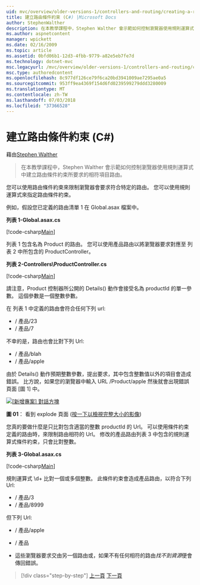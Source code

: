 ```yaml
---
uid: mvc/overview/older-versions-1/controllers-and-routing/creating-a-route-constraint-cs
title: 建立路由條件約束 (C#) |Microsoft Docs
author: StephenWalther
description: 在本教學課程中，Stephen Walther 會示範如何控制瀏覽器使用規則運算式中建立路由條件約束所要求的相符項目路由。
ms.author: aspnetcontent
manager: wpickett
ms.date: 02/16/2009
ms.topic: article
ms.assetid: 0bfd06b1-12d3-4fbb-9779-a82e5eb7fe7d
ms.technology: dotnet-mvc
msc.legacyurl: /mvc/overview/older-versions-1/controllers-and-routing/creating-a-route-constraint-cs
msc.type: authoredcontent
ms.openlocfilehash: 8c977df126ce79f6ca20bd3941009ae7295ae0a5
ms.sourcegitcommit: 953ff9ea4369f154d6fd0239599279ddd3280009
ms.translationtype: MT
ms.contentlocale: zh-TW
ms.lasthandoff: 07/03/2018
ms.locfileid: "37366528"
---
```

<a name="creating-a-route-constraint-c"></a>建立路由條件約束 (C#)
====================
藉由[Stephen Walther](https://github.com/StephenWalther)

> 在本教學課程中，Stephen Walther 會示範如何控制瀏覽器使用規則運算式中建立路由條件約束所要求的相符項目路由。


您可以使用路由條件約束來限制瀏覽器會要求符合特定的路由。 您可以使用規則運算式來指定路由條件約束。

例如，假設您已定義的路由清單 1 在 Global.asax 檔案中。

**列表 1-Global.asax.cs**

[!code-csharp[Main](creating-a-route-constraint-cs/samples/sample1.cs)]

列表 1 包含名為 Product 的路由。 您可以使用產品路由以將瀏覽器要求對應至 列表 2 中所包含的 ProductController。

**列表 2-Controllers\ProductController.cs**

[!code-csharp[Main](creating-a-route-constraint-cs/samples/sample2.cs)]

請注意，Product 控制器所公開的 Details() 動作會接受名為 productId 的單一參數。 這個參數是一個整數參數。

在 列表 1 中定義的路由會符合任何下列 url:

- / 產品/23
- / 產品/7

不幸的是，路由也會比對下列 Url:

- / 產品/blah
- / 產品/apple

由於 Details() 動作預期整數參數，提出要求，其中包含整數值以外的項目會造成錯誤。 比方說，如果您的瀏覽器中輸入 URL /Product/apple 然後就會出現錯誤頁面 [圖 1] 中。


[![[新增專案] 對話方塊](creating-a-route-constraint-cs/_static/image1.jpg)](creating-a-route-constraint-cs/_static/image1.png)

**圖 01**： 看到 explode 頁面 ([按一下以檢視完整大小的影像](creating-a-route-constraint-cs/_static/image2.png))


您真的要做什麼是只比對包含適當的整數 productId 的 Url。 可以使用條件約束定義的路由時，來限制路由相符的 Url。 修改的產品路由列表 3 中包含的規則運算式條件約束，只會比對整數。

**列表 3-Global.asax.cs**

[!code-csharp[Main](creating-a-route-constraint-cs/samples/sample3.cs)]

規則運算式 \d+ 比對一個或多個整數。 此條件約束會造成產品路由，以符合下列 Url:

- / 產品/3
- / 產品/8999

但下列 Url:

- / 產品/apple
- / 產品

- 這些瀏覽器要求交由另一個路由或，如果不有任何相符的路由*找不到資源*便會傳回錯誤。

> [!div class="step-by-step"]
> [上一頁](creating-custom-routes-cs.md)
> [下一頁](creating-a-custom-route-constraint-cs.md)
